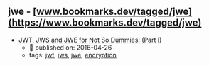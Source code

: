 jwe - [www.bookmarks.dev/tagged/jwe](https://www.bookmarks.dev/tagged/jwe)
---
* [JWT, JWS and JWE for Not So Dummies! (Part I)](https://medium.facilelogin.com/jwt-jws-and-jwe-for-not-so-dummies-b63310d201a3)
    * :calendar: published on: 2016-04-26
    * tags: [jwt](../tagged/jwt.md), [jws](../tagged/jws.md), [jwe](../tagged/jwe.md), [encryption](../tagged/encryption.md)
